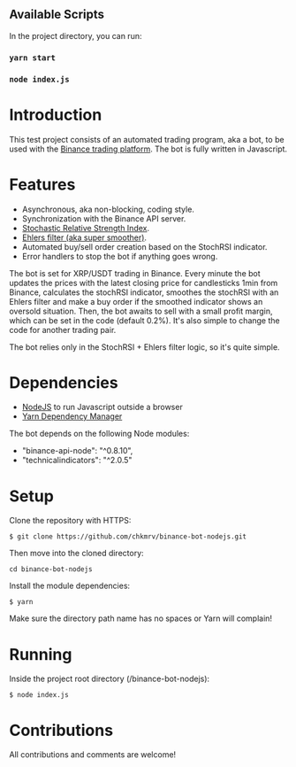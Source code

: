 ## Available Scripts

In the project directory, you can run:

### `yarn start`
### `node index.js`

# Introduction

This test project consists of an automated trading program, aka a bot, to be used with the [Binance trading platform](https://www.binance.com/en). 
The bot is fully written in Javascript.

# Features

- Asynchronous, aka non-blocking, coding style.
- Synchronization with the Binance API server.
- [Stochastic Relative Strength Index](https://www.tradingview.com/wiki/Stochastic_RSI_(STOCH_RSI)).
- [Ehlers filter (aka super smoother)](https://www.mesasoftware.com/papers/EhlersFilters.pdf).
- Automated buy/sell order creation based on the StochRSI indicator.
- Error handlers to stop the bot if anything goes wrong.

The bot is set for XRP/USDT trading in Binance. Every minute the bot updates the prices with the latest closing price for candlesticks 1min from Binance, calculates the stochRSI indicator, smoothes the stochRSI with an Ehlers filter and make a buy order if the smoothed indicator shows an oversold situation. Then, the bot awaits to sell with a small profit margin, which can be set in the code (default 0.2%).
It's also simple to change the code for another trading pair.

The bot relies only in the StochRSI + Ehlers filter logic, so it's quite simple.

# Dependencies 

- [NodeJS](https://nodejs.org/en/) to run Javascript outside a browser
- [Yarn Dependency Manager](https://yarnpkg.com/en/)

The bot depends on the following Node modules:

- "binance-api-node": "^0.8.10",
- "technicalindicators": "^2.0.5"

# Setup

Clone the repository with HTTPS:

```
$ git clone https://github.com/chkmrv/binance-bot-nodejs.git
```

Then move into the cloned directory:

`
cd binance-bot-nodejs
`

Install the module dependencies:

```
$ yarn
```

Make sure the directory path name has no spaces or Yarn will complain!

# Running

Inside the project root directory (/binance-bot-nodejs):

```
$ node index.js
```

# Contributions

All contributions and comments are welcome!